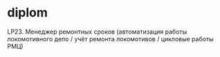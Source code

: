 # diplom
LP23. Менеджер ремонтных сроков (автоматизация работы локомотивного депо / учёт ремонта локомотивов / цикловые работы РМЦ)
